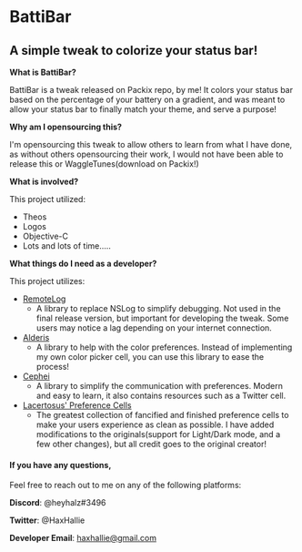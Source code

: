 # BattiBar
## A simple tweak to colorize your status bar!

**What is BattiBar?**

BattiBar is a tweak released on Packix repo, by me! It colors your status bar based on the percentage of your battery on a gradient, and was meant to allow your status bar to finally match your theme, and serve a purpose!

**Why am I opensourcing this?**

I'm opensourcing this tweak to allow others to learn from what I have done, as without others opensourcing their work, I would not have been able to release this or WaggleTunes(download on Packix!)

**What is involved?**

This project utilized:
* Theos
* Logos
* Objective-C
* Lots and lots of time.....

**What things do I need as a developer?**

This project utilizes:
* [RemoteLog](https://github.com/Muirey03/RemoteLog)
    * A library to replace NSLog to simplify debugging. Not used in the final release version, but important for developing the tweak. Some users may notice a lag depending on your internet connection.
* [Alderis](https://github.com/hbang/Alderis)
    * A library to help with the color preferences. Instead of implementing my own color picker cell, you can use this library to ease the process!
* [Cephei](https://github.com/hbang/libcephei)
    * A library to simplify the communication with preferences. Modern and easy to learn, it also contains resources such as a Twitter cell.
* [Lacertosus' Preference Cells](https://github.com/LacertosusRepo/Preference-Cell-Examples)
    * The greatest collection of fancified and finished preference cells to make your users experience as clean as possible. I have added modifications to the originals(support for Light/Dark mode, and a few other changes), but all credit goes to the original creator!
    
#### **If you have any questions,**

Feel free to reach out to me on any of the following platforms:

**Discord**: @heyhalz#3496

**Twitter**: @HaxHallie

**Developer Email**: haxhallie@gmail.com
